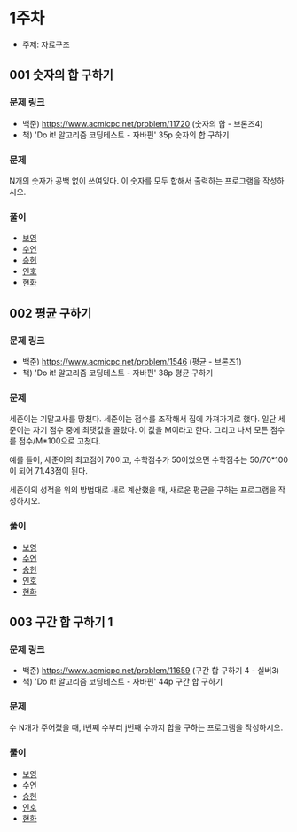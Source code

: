 # 1주차

- 주제: 자료구조

## 001 숫자의 합 구하기

### 문제 링크
- 백준) https://www.acmicpc.net/problem/11720 (숫자의 합 - 브론즈4)
- 책) 'Do it! 알고리즘 코딩테스트 - 자바편' 35p 숫자의 합 구하기

### 문제
N개의 숫자가 공백 없이 쓰여있다. 이 숫자를 모두 합해서 출력하는 프로그램을 작성하시오.

### 풀이
  - [보영](./README.md)
  - [수연](./README.md)
  - [승현](./README.md)
  - [인호](../../풀이/인호/1주차/Main_001.java)
  - [현화](./README.md)


## 002 평균 구하기

### 문제 링크
- 백준) https://www.acmicpc.net/problem/1546 (평균 - 브론즈1)
- 책) 'Do it! 알고리즘 코딩테스트 - 자바편' 38p 평균 구하기

### 문제
세준이는 기말고사를 망쳤다. 세준이는 점수를 조작해서 집에 가져가기로 했다. 일단 세준이는 자기 점수 중에 최댓값을 골랐다. 이 값을 M이라고 한다. 그리고 나서 모든 점수를 점수/M*100으로 고쳤다.

예를 들어, 세준이의 최고점이 70이고, 수학점수가 50이었으면 수학점수는 50/70*100이 되어 71.43점이 된다.

세준이의 성적을 위의 방법대로 새로 계산했을 때, 새로운 평균을 구하는 프로그램을 작성하시오.

### 풀이
  - [보영](./README.md)
  - [수연](./README.md)
  - [승현](./README.md)
  - [인호](./README.md)
  - [현화](./README.md)






## 003 구간 합 구하기 1	

### 문제 링크
- 백준) https://www.acmicpc.net/problem/11659 (구간 합 구하기 4 - 실버3)
- 책) 'Do it! 알고리즘 코딩테스트 - 자바편' 44p 구간 합 구하기

### 문제
수 N개가 주어졌을 때, i번째 수부터 j번째 수까지 합을 구하는 프로그램을 작성하시오.

### 풀이
  - [보영](./README.md)
  - [수연](../../풀이/수연/1주차/ex01.java)
  - [승현](./README.md)
  - [인호](../../풀이/인호/1주차/Main_003.java)
  - [현화](./README.md)
